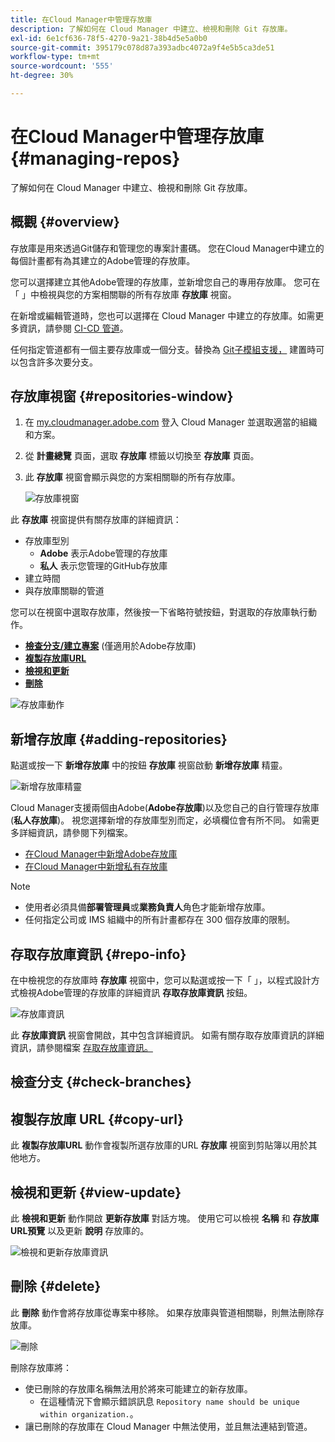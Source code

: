 ```yaml
---
title: 在Cloud Manager中管理存放庫
description: 了解如何在 Cloud Manager 中建立、檢視和刪除 Git 存放庫。
exl-id: 6e1cf636-78f5-4270-9a21-38b4d5e5a0b0
source-git-commit: 395179c078d87a393adbc4072a9f4e5b5ca3de51
workflow-type: tm+mt
source-wordcount: '555'
ht-degree: 30%

---
```



# 在Cloud Manager中管理存放庫 {#managing-repos}

了解如何在 Cloud Manager 中建立、檢視和刪除 Git 存放庫。

## 概觀 {#overview}

存放庫是用來透過Git儲存和管理您的專案計畫碼。 您在Cloud Manager中建立的每個計畫都有為其建立的Adobe管理的存放庫。

您可以選擇建立其他Adobe管理的存放庫，並新增您自己的專用存放庫。 您可在「 」中檢視與您的方案相關聯的所有存放庫 **存放庫** 視窗。

在新增或編輯管道時，您也可以選擇在 Cloud Manager 中建立的存放庫。如需更多資訊，請參閱 [CI-CD 管道](/help/implementing/cloud-manager/configuring-pipelines/introduction-ci-cd-pipelines.md)。

任何指定管道都有一個主要存放庫或一個分支。替換為 [Git子模組支援，](git-submodules.md) 建置時可以包含許多次要分支。

## 存放庫視窗 {#repositories-window}

1. 在 [my.cloudmanager.adobe.com](https://my.cloudmanager.adobe.com/) 登入 Cloud Manager 並選取適當的組織和方案。

1. 從 **計畫總覽** 頁面，選取 **存放庫** 標籤以切換至 **存放庫** 頁面。

1. 此 **存放庫** 視窗會顯示與您的方案相關聯的所有存放庫。

   ![存放庫視窗](assets/repositories.png)

此 **存放庫** 視窗提供有關存放庫的詳細資訊：

* 存放庫型別
   * **Adobe** 表示Adobe管理的存放庫
   * **私人** 表示您管理的GitHub存放庫
* 建立時間
* 與存放庫關聯的管道

您可以在視窗中選取存放庫，然後按一下省略符號按鈕，對選取的存放庫執行動作。

* **[檢查分支/建立專案](#check-branches)** (僅適用於Adobe存放庫)
* **[複製存放庫URL](#copy-url)**
* **[檢視和更新](#view-update)**
* **[刪除](#delete)**

![存放庫動作](assets/repository-actions.png)

## 新增存放庫 {#adding-repositories}

點選或按一下 **新增存放庫** 中的按鈕 **存放庫** 視窗啟動 **新增存放庫** 精靈。

![新增存放庫精靈](assets/add-repository-wizard.png)

Cloud Manager支援兩個由Adobe(**Adobe存放庫**)以及您自己的自行管理存放庫(**私人存放庫**)。 視您選擇新增的存放庫型別而定，必填欄位會有所不同。 如需更多詳細資訊，請參閱下列檔案。

* [在Cloud Manager中新增Adobe存放庫](adobe-repositories.md)
* [在Cloud Manager中新增私有存放庫](private-repositories.md)

>[!NOTE]
>
>* 使用者必須具備&#x200B;**部署管理員**&#x200B;或&#x200B;**業務負責人**&#x200B;角色才能新增存放庫。
>* 任何指定公司或 IMS 組織中的所有計畫都存在 300 個存放庫的限制。

## 存取存放庫資訊 {#repo-info}

在中檢視您的存放庫時 **存放庫** 視窗中，您可以點選或按一下「 」，以程式設計方式檢視Adobe管理的存放庫的詳細資訊 **存取存放庫資訊** 按鈕。

![存放庫資訊](assets/repo-info.png)

此 **存放庫資訊** 視窗會開啟，其中包含詳細資訊。 如需有關存取存放庫資訊的詳細資訊，請參閱檔案 [存取存放庫資訊。](accessing-repos.md)

## 檢查分支 {#check-branches}

## 複製存放庫 URL {#copy-url}

此 **複製存放庫URL** 動作會複製所選存放庫的URL **存放庫** 視窗到剪貼簿以用於其他地方。

## 檢視和更新 {#view-update}

此 **檢視和更新** 動作開啟 **更新存放庫** 對話方塊。 使用它可以檢視 **名稱** 和 **存放庫URL預覽** 以及更新 **說明** 存放庫的。

![檢視和更新存放庫資訊](assets/view-update.png)

## 刪除 {#delete}

此 **刪除** 動作會將存放庫從專案中移除。 如果存放庫與管道相關聯，則無法刪除存放庫。

![刪除](assets/delete.png)

刪除存放庫將：

* 使已刪除的存放庫名稱無法用於將來可能建立的新存放庫。
   * 在這種情況下會顯示錯誤訊息 `Repository name should be unique within organization.`。
* 讓已刪除的存放庫在 Cloud Manager 中無法使用，並且無法連結到管道。

